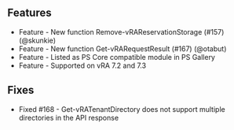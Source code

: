 ## Features
* Feature - New function Remove-vRAReservationStorage (#157) (@skunkie)
* Feature - New function Get-vRARequestResult (#167) (@otabut)
* Feature - Listed as PS Core compatible module in PS Gallery
* Feature - Supported on vRA 7.2 and 7.3

## Fixes
* Fixed #168 - Get-vRATenantDirectory does not support multiple directories in the API response